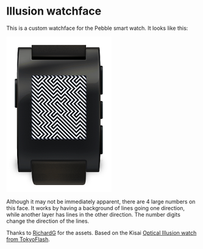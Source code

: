 Illusion watchface
==================

This is a custom watchface for the Pebble smart watch. It looks like this:

![](/screenshot.png)

Although it may not be immediately apparent, there are 4 large numbers on this
face. It works by having a background of lines going one direction, while
another layer has lines in the other direction. The number digits change the
direction of the lines.

Thanks to [RichardG][1] for the assets. Based on the Kisai [Optical Illusion 
watch from TokyoFlash][0].

[0]: http://www.tokyoflash.com/en/watches/kisai/optical_illusion/
[1]: http://www.mypebblefaces.com/view?fID=39&aName=richardg&pageTitle=Illusion&auID=21
